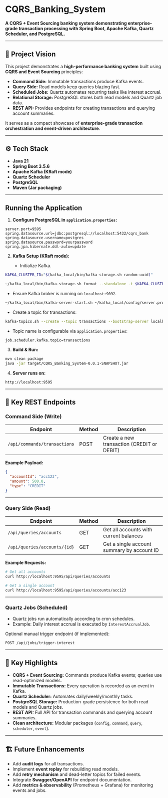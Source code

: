 # CQRS_Banking_System

**A CQRS + Event Sourcing banking system demonstrating enterprise-grade transaction processing with Spring Boot, Apache Kafka, Quartz Scheduler, and PostgreSQL.**

---

## 🚀 Project Vision

This project demonstrates a **high-performance banking system** built using **CQRS and Event Sourcing** principles:

* **Command Side:** Immutable transactions produce Kafka events.
* **Query Side:** Read models keep queries blazing fast.
* **Scheduled Jobs:** Quartz automates recurring tasks like interest accrual.
* **Relational Storage:** PostgreSQL stores both read models and Quartz job data.
* **REST API:** Provides endpoints for creating transactions and querying account summaries.

It serves as a compact showcase of **enterprise-grade transaction orchestration and event-driven architecture**.

---

## ⚙️ Tech Stack

* **Java 21**
* **Spring Boot 3.5.6**
* **Apache Kafka (KRaft mode)**
* **Quartz Scheduler**
* **PostgreSQL**
* **Maven (Jar packaging)**

---

## Running the Application

1. **Configure PostgreSQL in `application.properties`:**

```properties
server.port=9595
spring.datasource.url=jdbc:postgresql://localhost:5432/cqrs_bank
spring.datasource.username=postgres
spring.datasource.password=yourpassword
spring.jpa.hibernate.ddl-auto=update
```

2. **Kafka Setup (KRaft mode):**

    * Initialize Kafka.
    
```bash
KAFKA_CLUSTER_ID="$(kafka_local/bin/kafka-storage.sh random-uuid)"

~/kafka_local/bin/kafka-storage.sh format --standalone -t $KAFKA_CLUSTER_ID -c ~/kafka_local/config/server properties
```

   * Ensure Kafka broker is running on `localhost:9092`.

```bash
~/kafka_local/bin/kafka-server-start.sh ~/kafka_local/config/server.properties
```

   * Create a topic for transactions:

```bash
kafka-topics.sh --create --topic transactions --bootstrap-server localhost:9092 --partitions 3 --replication-factor 1
```

* Topic name is configurable via `application.properties`:

```properties
job.scheduler.kafka.topic=transactions
```

3. **Build & Run:**

```bash
mvn clean package
java -jar target/CQRS_Banking_System-0.0.1-SNAPSHOT.jar
```

4. **Server runs on:**

```
http://localhost:9595
```

---

## 🎯 Key REST Endpoints

### Command Side (Write)

| Endpoint                     | Method | Description                                |
| ---------------------------- | ------ | ------------------------------------------ |
| `/api/commands/transactions` | POST   | Create a new transaction (CREDIT or DEBIT) |

**Example Payload:**

```json
{
  "accountId": "acc123",
  "amount": 500.0,
  "type": "CREDIT"
}
```

---

### Query Side (Read)

| Endpoint                     | Method | Description                                |
| ---------------------------- | ------ | ------------------------------------------ |
| `/api/queries/accounts`      | GET    | Get all accounts with current balances     |
| `/api/queries/accounts/{id}` | GET    | Get a single account summary by account ID |

**Example Requests:**

```bash
# Get all accounts
curl http://localhost:9595/api/queries/accounts

# Get a single account
curl http://localhost:9595/api/queries/accounts/acc123
```

---

### Quartz Jobs (Scheduled)

* Quartz jobs run automatically according to cron schedules.
* Example: Daily interest accrual is executed by `InterestAccrualJob`.

Optional manual trigger endpoint (if implemented):

```http
POST /api/jobs/trigger-interest
```

---

## 🎯 Key Highlights

* **CQRS + Event Sourcing:** Commands produce Kafka events; queries use read-optimized models.
* **Immutable Transactions:** Every operation is recorded as an event in Kafka.
* **Quartz Scheduler:** Automates daily/weekly/monthly tasks.
* **PostgreSQL Storage:** Production-grade persistence for both read models and Quartz jobs.
* **REST API:** Full API for transaction commands and querying account summaries.
* **Clean architecture:** Modular packages (`config`, `command`, `query`, `scheduler`, `event`).

---

## 🏗️ Future Enhancements

* Add **audit logs** for all transactions.
* Implement **event replay** for rebuilding read models.
* Add **retry mechanism** and dead-letter topics for failed events.
* Integrate **Swagger/OpenAPI** for endpoint documentation.
* Add **metrics & observability** (Prometheus + Grafana) for monitoring events and jobs.
